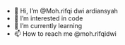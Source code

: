 - 👋 Hi, I’m @Moh.rifqi dwi ardiansyah
- 👀 I’m interested in code
- 🌱 I’m currently learning
- 📫 How to reach me @moh.rifqidwi

<!---
moh.rifqi dwi ardiansyah/rifqiArdiansyah1 is a ✨ special ✨ repository because its `README.md` (this file) appears on your GitHub profile.
You can click the Preview link to take a look at your changes.
--->

